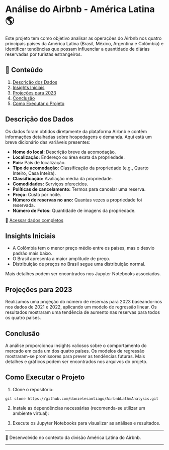 # Análise do Airbnb - América Latina 🌎

Este projeto tem como objetivo analisar as operações do Airbnb nos quatro principais países da América Latina (Brasil, México, Argentina e Colômbia) e identificar tendências que possam influenciar a quantidade de diárias reservadas por turistas estrangeiros.

## 📂 Conteúdo

1. [Descrição dos Dados](#descrição-dos-dados)
2. [Insights Iniciais](#insights-iniciais)
3. [Projeções para 2023](#projeções-para-2023)
4. [Conclusão](#conclusão)
5. [Como Executar o Projeto](#como-executar-o-projeto)

## Descrição dos Dados

Os dados foram obtidos diretamente da plataforma Airbnb e contêm informações detalhadas sobre hospedagens e demanda. Aqui está um breve dicionário das variáveis presentes:

- **Nome do local:** Descrição breve da acomodação.
- **Localização:** Endereço ou área exata da propriedade.
- **País:** País de localização.
- **Tipo de acomodação:** Classificação da propriedade (e.g., Quarto Inteiro, Casa Inteira).
- **Classificação:** Avaliação média da propriedade.
- **Comodidades:** Serviços oferecidos.
- **Políticas de cancelamento:** Termos para cancelar uma reserva.
- **Preço:** Custo por noite.
- **Número de reservas no ano:** Quantas vezes a propriedade foi reservada.
- **Número de Fotos:** Quantidade de imagens da propriedade.

🔗 [Acessar dados completos](https://docs.google.com/spreadsheets/d/10XiW4y9bQ323wkCYh3gMvqP7SWgTsAAdpusxg_38krQ/edit?usp=sharing)

## Insights Iniciais

- A Colômbia tem o menor preço médio entre os países, mas o desvio padrão mais baixo.
- O Brasil apresenta a maior amplitude de preço.
- Distribuição de preços no Brasil segue uma distribuição normal.

Mais detalhes podem ser encontrados nos Jupyter Notebooks associados.

## Projeções para 2023

Realizamos uma projeção do número de reservas para 2023 baseando-nos nos dados de 2021 e 2022, aplicando um modelo de regressão linear. Os resultados mostraram uma tendência de aumento nas reservas para todos os quatro países.

## Conclusão

A análise proporcionou insights valiosos sobre o comportamento do mercado em cada um dos quatro países. Os modelos de regressão mostraram-se promissores para prever as tendências futuras. Mais detalhes e gráficos podem ser encontrados nos arquivos do projeto.

## Como Executar o Projeto

1. Clone o repositório:
```
git clone https://github.com/danielesantiago/AirbnbLatAmAnalysis.git
```

2. Instale as dependências necessárias (recomenda-se utilizar um ambiente virtual):

3. Execute os Jupyter Notebooks para visualizar as análises e resultados.

---

📌 Desenvolvido no contexto da divisão América Latina do Airbnb.

---

